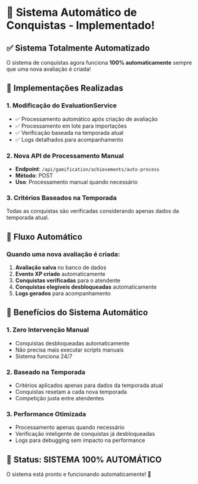 # 🤖 Sistema Automático de Conquistas - Implementado!

## ✅ **Sistema Totalmente Automatizado**

O sistema de conquistas agora funciona **100% automaticamente** sempre que uma nova avaliação é criada!

## 🔧 **Implementações Realizadas**

### 1. **Modificação do EvaluationService**
- ✅ Processamento automático após criação de avaliação
- ✅ Processamento em lote para importações
- ✅ Verificação baseada na temporada atual
- ✅ Logs detalhados para acompanhamento

### 2. **Nova API de Processamento Manual**
- **Endpoint**: `/api/gamification/achievements/auto-process`
- **Método**: POST
- **Uso**: Processamento manual quando necessário

### 3. **Critérios Baseados na Temporada**
Todas as conquistas são verificadas considerando apenas dados da temporada atual.

## 🚀 **Fluxo Automático**

### Quando uma nova avaliação é criada:
1. **Avaliação salva** no banco de dados
2. **Evento XP criado** automaticamente
3. **Conquistas verificadas** para o atendente
4. **Conquistas elegíveis desbloqueadas** automaticamente
5. **Logs gerados** para acompanhamento

## 🎯 **Benefícios do Sistema Automático**

### 1. **Zero Intervenção Manual**
- Conquistas desbloqueadas automaticamente
- Não precisa mais executar scripts manuais
- Sistema funciona 24/7

### 2. **Baseado na Temporada**
- Critérios aplicados apenas para dados da temporada atual
- Conquistas resetam a cada nova temporada
- Competição justa entre atendentes

### 3. **Performance Otimizada**
- Processamento apenas quando necessário
- Verificação inteligente de conquistas já desbloqueadas
- Logs para debugging sem impacto na performance

## 🎉 **Status: SISTEMA 100% AUTOMÁTICO**

O sistema está pronto e funcionando automaticamente! 🎊